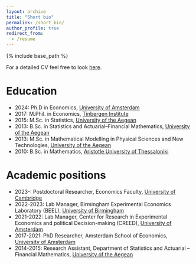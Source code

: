 ```yaml
---
layout: archive
title: "Short bio"
permalink: /short_bio/
author_profile: true
redirect_from:
  - /resume
---
```


{% include base_path %}

For a detailed CV feel free to look [here](/files/cv_ioannidis.pdf).

Education
======
* 2024: Ph.D in Economics, <a href="https://ase.uva.nl/" target="_blank">University of Amsterdam</a>
* 2017: M.Phil. in Economics, <a href="https://tinbergen.nl/" target="_blank">Tinbergen Institute</a>
* 2015: M.Sc. in Statistics, <a href="http://www.actuar.aegean.gr/index.php/en/">University of the Aegean</a>
* 2013: B.Sc. in Statistics and Actuarial–Financial Mathematics, <a href="http://www.actuar.aegean.gr/index.php/en/">University of the Aegean</a>
* 2013: M.Sc. in Mathematical Modelling in Physical Sciences and New Technologies, <a href="https://www.math.aegean.gr/index.php/en/">University of the Aegean</a>
* 2010: B.Sc. in Mathematics, <a href="https://math.auth.gr/en/" target="_blank">Aristotle University of Thessaloniki</a>

Academic positions
======
* 2023-: Postdoctoral Researcher, Economics Faculty, <a href="https://www.econ.cam.ac.uk/" target="_blank">University of Cambridge</a>
* 2022-2023: Lab Manager, Birmingham Experimental Economics Laboratory (BEEL), <a href="https://www.birmingham.ac.uk/schools/business/departments/economics" target="_blank">University of Birmingham</a>
* 2021-2022: Lab Manager, Center for Research in Experimental Economics and political Decision-making (CREED), <a href="https://www.econ.cam.ac.uk/" target="_blank">University of Amsterdam</a>
* 2017-2021: PhD Researcher, Amsterdam School of Economics, <a href="https://ase.uva.nl/" target="_blank">University of Amsterdam</a>
* 2014-2015: Research Assistant, Department of Statistics and Actuarial – Financial Mathematics, <a href="https://www.actuar.aegean.gr/index.php/en/" target="_blank">University of the Aegean</a>
